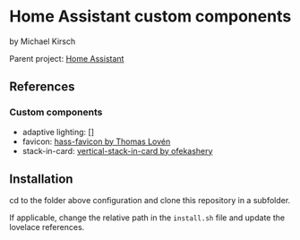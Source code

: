 # Home Assistant custom components

by Michael Kirsch

Parent project: [Home Assistant](https://www.home-assistant.io/)

## References

### Custom components
- adaptive lighting: []
- favicon: [hass-favicon by Thomas Lovén](https://github.com/thomasloven/hass-favicon)
- stack-in-card: [vertical-stack-in-card by ofekashery](https://github.com/ofekashery/vertical-stack-in-card)

## Installation

cd to the folder above configuration and clone this repository in a subfolder.

If applicable, change the relative path in the `install.sh` file and update the lovelace references.
